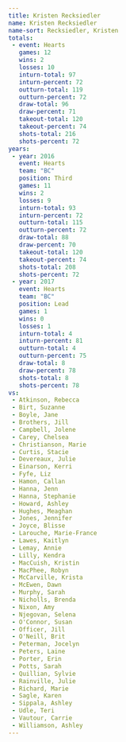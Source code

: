 ```yaml
---
title: Kristen Recksiedler
name: Kristen Recksiedler
name-sort: Recksiedler, Kristen
totals:
 - event: Hearts
   games: 12
   wins: 2
   losses: 10
   inturn-total: 97
   inturn-percent: 72
   outturn-total: 119
   outturn-percent: 72
   draw-total: 96
   draw-percent: 71
   takeout-total: 120
   takeout-percent: 74
   shots-total: 216
   shots-percent: 72
years:
 - year: 2016
   event: Hearts
   team: "BC"
   position: Third
   games: 11
   wins: 2
   losses: 9
   inturn-total: 93
   inturn-percent: 72
   outturn-total: 115
   outturn-percent: 72
   draw-total: 88
   draw-percent: 70
   takeout-total: 120
   takeout-percent: 74
   shots-total: 208
   shots-percent: 72
 - year: 2017
   event: Hearts
   team: "BC"
   position: Lead
   games: 1
   wins: 0
   losses: 1
   inturn-total: 4
   inturn-percent: 81
   outturn-total: 4
   outturn-percent: 75
   draw-total: 8
   draw-percent: 78
   shots-total: 8
   shots-percent: 78
vs:
 - Atkinson, Rebecca
 - Birt, Suzanne
 - Boyle, Jane
 - Brothers, Jill
 - Campbell, Jolene
 - Carey, Chelsea
 - Christianson, Marie
 - Curtis, Stacie
 - Devereaux, Julie
 - Einarson, Kerri
 - Fyfe, Liz
 - Hamon, Callan
 - Hanna, Jenn
 - Hanna, Stephanie
 - Howard, Ashley
 - Hughes, Meaghan
 - Jones, Jennifer
 - Joyce, Blisse
 - Larouche, Marie-France
 - Lawes, Kaitlyn
 - Lemay, Annie
 - Lilly, Kendra
 - MacCuish, Kristin
 - MacPhee, Robyn
 - McCarville, Krista
 - McEwen, Dawn
 - Murphy, Sarah
 - Nicholls, Brenda
 - Nixon, Amy
 - Njegovan, Selena
 - O'Connor, Susan
 - Officer, Jill
 - O'Neill, Brit
 - Peterman, Jocelyn
 - Peters, Laine
 - Porter, Erin
 - Potts, Sarah
 - Quillian, Sylvie
 - Rainville, Julie
 - Richard, Marie
 - Sagle, Karen
 - Sippala, Ashley
 - Udle, Teri
 - Vautour, Carrie
 - Williamson, Ashley
---
```

